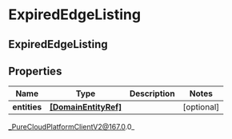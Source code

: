 # ExpiredEdgeListing

## ExpiredEdgeListing

## Properties

|Name | Type | Description | Notes|
|------------ | ------------- | ------------- | -------------|
| **entities** | [**[DomainEntityRef]**]([DomainEntityRef]) |  | [optional] |



_PureCloudPlatformClientV2@167.0.0_
